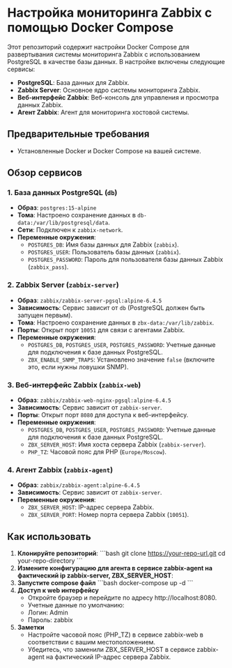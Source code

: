 # Настройка мониторинга Zabbix с помощью Docker Compose

Этот репозиторий содержит настройки Docker Compose для развертывания системы мониторинга Zabbix с использованием PostgreSQL в качестве базы данных. В настройке включены следующие сервисы:

- **PostgreSQL**: База данных для Zabbix.
- **Zabbix Server**: Основное ядро системы мониторинга Zabbix.
- **Веб-интерфейс Zabbix**: Веб-консоль для управления и просмотра данных Zabbix.
- **Агент Zabbix**: Агент для мониторинга хостовой системы.

## Предварительные требования

- Установленные Docker и Docker Compose на вашей системе.

## Обзор сервисов

### 1. База данных PostgreSQL (`db`)

- **Образ**: `postgres:15-alpine`
- **Тома**: Настроено сохранение данных в `db-data:/var/lib/postgresql/data`.
- **Сети**: Подключен к `zabbix-network`.
- **Переменные окружения**:
  - `POSTGRES_DB`: Имя базы данных для Zabbix (`zabbix`).
  - `POSTGRES_USER`: Пользователь базы данных (`zabbix`).
  - `POSTGRES_PASSWORD`: Пароль для пользователя базы данных Zabbix (`zabbix_pass`).

### 2. Zabbix Server (`zabbix-server`)

- **Образ**: `zabbix/zabbix-server-pgsql:alpine-6.4.5`
- **Зависимость**: Сервис зависит от `db` (PostgreSQL должен быть запущен первым).
- **Тома**: Настроено сохранение данных в `zbx-data:/var/lib/zabbix`.
- **Порты**: Открыт порт `10051` для связи с агентами Zabbix.
- **Переменные окружения**:
  - `POSTGRES_DB`, `POSTGRES_USER`, `POSTGRES_PASSWORD`: Учетные данные для подключения к базе данных PostgreSQL.
  - `ZBX_ENABLE_SNMP_TRAPS`: Установлено значение `false` (включите это, если нужны ловушки SNMP).

### 3. Веб-интерфейс Zabbix (`zabbix-web`)

- **Образ**: `zabbix/zabbix-web-nginx-pgsql:alpine-6.4.5`
- **Зависимость**: Сервис зависит от `zabbix-server`.
- **Порты**: Открыт порт `8080` для доступа к веб-интерфейсу.
- **Переменные окружения**:
  - `POSTGRES_DB`, `POSTGRES_USER`, `POSTGRES_PASSWORD`: Учетные данные для подключения к базе данных PostgreSQL.
  - `ZBX_SERVER_HOST`: Имя хоста сервера Zabbix (`zabbix-server`).
  - `PHP_TZ`: Часовой пояс для PHP (`Europe/Moscow`).

### 4. Агент Zabbix (`zabbix-agent`)

- **Образ**: `zabbix/zabbix-agent:alpine-6.4.5`
- **Зависимость**: Сервис зависит от `zabbix-server`.
- **Переменные окружения**:
  - `ZBX_SERVER_HOST`: IP-адрес сервера Zabbix.
  - `ZBX_SERVER_PORT`: Номер порта сервера Zabbix (`10051`).

## Как использовать

1. **Клонируйте репозиторий**:
   \```bash
   git clone https://your-repo-url.git
   cd your-repo-directory
   \```
2. **Измените конфигурацию для агента в сервисе zabbix-agent на фактический ip zabbix-server, ZBX_SERVER_HOST**:
3. **Запустите compose файл**
   \```bash
   docker-compose up -d
   \```
4. **Доступ к web интерфейсу**
   - Откройте браузер и перейдите по адресу http://localhost:8080.
   - Учетные данные по умолчанию:
	- Логин: Admin
	- Пароль: zabbix
5. **Заметки**
   - Настройте часовой пояс (PHP_TZ) в сервисе zabbix-web в соответствии с вашим местоположением. 
   - Убедитесь, что заменили ZBX_SERVER_HOST в сервисе zabbix-agent на фактический IP-адрес сервера Zabbix.

